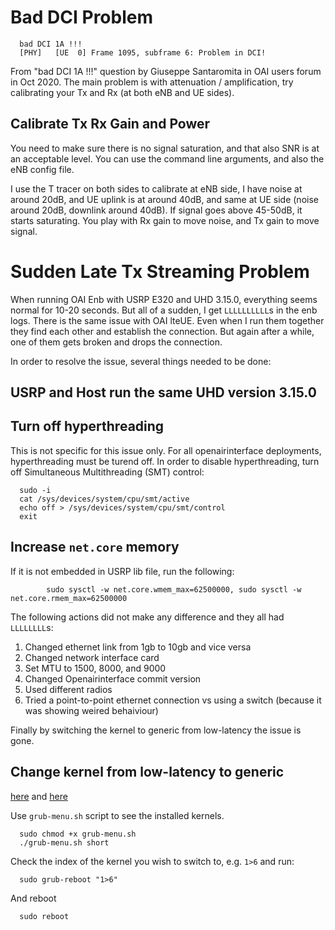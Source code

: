 # Bad DCI Problem

      bad DCI 1A !!! 
      [PHY]   [UE  0] Frame 1095, subframe 6: Problem in DCI!

From "bad DCI 1A !!!" question by Giuseppe Santaromita in OAI users forum in Oct 2020.
The main problem is with attenuation / amplification, try calibrating your Tx and Rx (at both eNB and UE sides).

## Calibrate Tx Rx Gain and Power

You need to make sure there is no signal saturation, and that also SNR is at an acceptable level.
You can use the command line arguments, and also the eNB config file.

I use the T tracer on both sides to calibrate at eNB side, I have noise at around 20dB, and UE uplink is at around 40dB, and same at UE side (noise around 20dB, downlink around 40dB). If signal goes above 45-50dB, it starts saturating. You play with Rx gain to move noise, and Tx gain to move signal.

# Sudden Late Tx Streaming Problem

When running OAI Enb with USRP E320 and UHD 3.15.0, everything seems normal for 10-20 seconds. But all of a sudden, I get `LLLLLLLLLL`s in the enb logs. There is the same issue with OAI lteUE. Even when I run them together they find each other and establish the connection. But again after a while, one of them gets broken and drops the connection.

In order to resolve the issue, several things needed to be done:

## USRP and Host run the same UHD version 3.15.0

## Turn off hyperthreading

This is not specific for this issue only. For all openairinterface deployments, hyperthreading must be turend off.
In order to disable hyperthreading, turn off Simultaneous Multithreading (SMT) control:

      sudo -i
      cat /sys/devices/system/cpu/smt/active
      echo off > /sys/devices/system/cpu/smt/control
      exit

## Increase `net.core` memory

If it is not embedded in USRP lib file, run the following:

            sudo sysctl -w net.core.wmem_max=62500000, sudo sysctl -w net.core.rmem_max=62500000

The following actions did not make any difference and they all had `LLLLLLLL`s:

1. Changed ethernet link from 1gb to 10gb and vice versa
2. Changed network interface card
3. Set MTU to 1500, 8000, and 9000
4. Changed Openairinterface commit version
5. Used different radios
6. Tried a point-to-point ethernet connection vs using a switch (because it was showing weired behaiviour) 

Finally by switching the kernel to generic from low-latency the issue is gone.

## Change kernel from low-latency to generic 

[here](https://askubuntu.com/questions/838704/grub-reboot-to-specific-kernel) and [here](https://askubuntu.com/questions/1019213/display-grub-menu-and-options-without-rebooting)
      
Use `grub-menu.sh` script to see the installed kernels.

      sudo chmod +x grub-menu.sh
      ./grub-menu.sh short
      
Check the index of the kernel you wish to switch to, e.g. `1>6` and run:

      sudo grub-reboot "1>6"

And reboot

      sudo reboot
      
